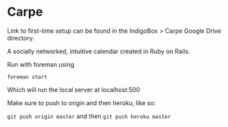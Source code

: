 # Carpe

Link to first-time setup can be found in the IndigoBox > Carpe Google Drive directory. 

A socially networked, intuitive calendar created in Ruby on Rails.

Run with foreman using

``
foreman start
``

Which will run the local server at localhost:500

Make sure to push to origin and then heroku, like so:

``
git push origin master
`` and then
``
git push heroku master
``
